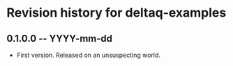# Revision history for deltaq-examples

## 0.1.0.0 -- YYYY-mm-dd

* First version. Released on an unsuspecting world.
